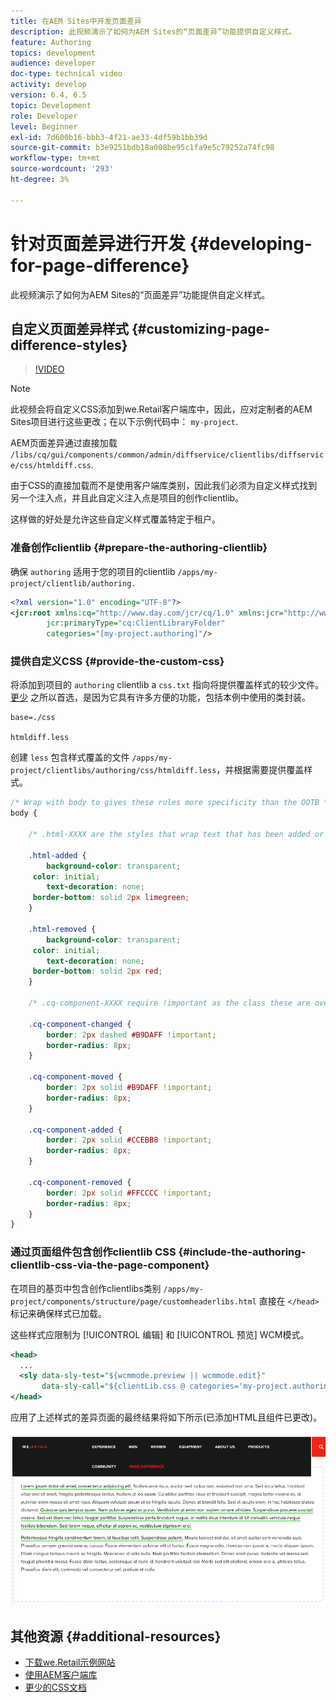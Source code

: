 ```yaml
---
title: 在AEM Sites中开发页面差异
description: 此视频演示了如何为AEM Sites的“页面差异”功能提供自定义样式。
feature: Authoring
topics: development
audience: developer
doc-type: technical video
activity: develop
version: 6.4, 6.5
topic: Development
role: Developer
level: Beginner
exl-id: 7d600b16-bbb3-4f21-ae33-4df59b1bb39d
source-git-commit: b3e9251bdb18a008be95c1fa9e5c79252a74fc98
workflow-type: tm+mt
source-wordcount: '293'
ht-degree: 3%

---
```


# 针对页面差异进行开发 {#developing-for-page-difference}

此视频演示了如何为AEM Sites的“页面差异”功能提供自定义样式。

## 自定义页面差异样式 {#customizing-page-difference-styles}

>[!VIDEO](https://video.tv.adobe.com/v/18871?quality=12&learn=on)

>[!NOTE]
>
>此视频会将自定义CSS添加到we.Retail客户端库中，因此，应对定制者的AEM Sites项目进行这些更改；在以下示例代码中： `my-project`.

AEM页面差异通过直接加载 `/libs/cq/gui/components/common/admin/diffservice/clientlibs/diffservice/css/htmldiff.css`.

由于CSS的直接加载而不是使用客户端库类别，因此我们必须为自定义样式找到另一个注入点，并且此自定义注入点是项目的创作clientlib。

这样做的好处是允许这些自定义样式覆盖特定于租户。

### 准备创作clientlib {#prepare-the-authoring-clientlib}

确保 `authoring` 适用于您的项目的clientlib `/apps/my-project/clientlib/authoring.`

```xml
<?xml version="1.0" encoding="UTF-8"?>
<jcr:root xmlns:cq="http://www.day.com/jcr/cq/1.0" xmlns:jcr="http://www.jcp.org/jcr/1.0"
        jcr:primaryType="cq:ClientLibraryFolder"
        categories="[my-project.authoring]"/>
```

### 提供自定义CSS {#provide-the-custom-css}

将添加到项目的 `authoring` clientlib a `css.txt` 指向将提供覆盖样式的较少文件。 [更少](https://lesscss.org/) 之所以首选，是因为它具有许多方便的功能，包括本例中使用的类封装。

```shell
base=./css

htmldiff.less
```

创建 `less` 包含样式覆盖的文件 `/apps/my-project/clientlibs/authoring/css/htmldiff.less`，并根据需要提供覆盖样式。

```css
/* Wrap with body to gives these rules more specificity than the OOTB */
body {

    /* .html-XXXX are the styles that wrap text that has been added or removed */

    .html-added {
        background-color: transparent;
     color: initial;
        text-decoration: none;
     border-bottom: solid 2px limegreen;
    }

    .html-removed {
        background-color: transparent;
     color: initial;
        text-decoration: none;
     border-bottom: solid 2px red;
    }

    /* .cq-component-XXXX require !important as the class these are overriding uses it. */

    .cq-component-changed {
        border: 2px dashed #B9DAFF !important;
        border-radius: 8px;
    }
    
    .cq-component-moved {
        border: 2px solid #B9DAFF !important;
        border-radius: 8px;
    }

    .cq-component-added {
        border: 2px solid #CCEBB8 !important;
        border-radius: 8px;
    }

    .cq-component-removed {
        border: 2px solid #FFCCCC !important;
        border-radius: 8px;
    }
}
```

### 通过页面组件包含创作clientlib CSS {#include-the-authoring-clientlib-css-via-the-page-component}

在项目的基页中包含创作clientlibs类别 `/apps/my-project/components/structure/page/customheaderlibs.html` 直接在 `</head>` 标记来确保样式已加载。

这些样式应限制为 [!UICONTROL 编辑] 和 [!UICONTROL 预览] WCM模式。

```xml
<head>
  ...
  <sly data-sly-test="${wcmmode.preview || wcmmode.edit}" 
       data-sly-call="${clientLib.css @ categories='my-project.authoring'}"/>
</head>
```

应用了上述样式的差异页面的最终结果将如下所示(已添加HTML且组件已更改)。

![页面差异](assets/page-diff.png)

## 其他资源 {#additional-resources}

* [下载we.Retail示例网站](https://github.com/Adobe-Marketing-Cloud/aem-sample-we-retail/releases)
* [使用AEM客户端库](https://helpx.adobe.com/cn/experience-manager/6-5/sites/developing/using/clientlibs.html)
* [更少的CSS文档](https://lesscss.org/)

